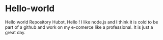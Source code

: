 # Hello-world
Hello world Repository
Hubot, Hello ! I like node.js and I think it is cold to be part of a github and work on my e-comerce like a professional.
It is just a great day.
